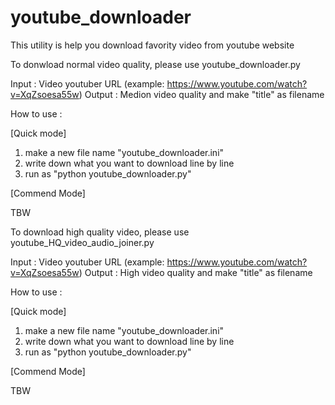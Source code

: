 # youtube_downloader
This utility is help you download favority video from youtube website


To donwload normal video quality, please use youtube_downloader.py

Input : Video youtuber URL (example: https://www.youtube.com/watch?v=XqZsoesa55w)
Output : Medion video quality and make "title" as filename

How to use :

[Quick mode]

1. make a new file name "youtube_downloader.ini"
2. write down what you want to download line by line
3. run as "python youtube_downloader.py"

[Commend Mode]

TBW

To download high quality video, please use youtube_HQ_video_audio_joiner.py

Input : Video youtuber URL (example: https://www.youtube.com/watch?v=XqZsoesa55w)
Output : High video quality and make "title" as filename

How to use :

[Quick mode]

1. make a new file name "youtube_downloader.ini"
2. write down what you want to download line by line
3. run as "python youtube_downloader.py"

[Commend Mode]

TBW
